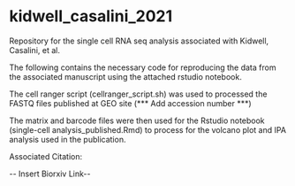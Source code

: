# kidwell_casalini_2021
Repository for the single cell RNA seq analysis associated with Kidwell, Casalini, et al.


The following contains the necessary code for reproducing the data from the associated manuscript using the attached rstudio notebook.


The cell ranger script (cellranger_script.sh) was used to processed the FASTQ files published at GEO site (*** Add accession number ***)

The matrix and barcode files were then used for the Rstudio notebook (single-cell analysis_published.Rmd) to process for the volcano plot and IPA analysis used in the publication.



Associated Citation:

-- Insert Biorxiv Link--
